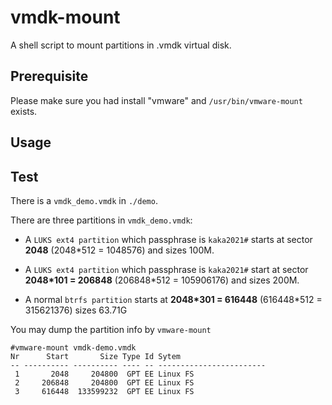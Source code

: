 # vmdk-mount

A shell script to mount partitions in .vmdk virtual disk.

## Prerequisite

Please make sure you had install "vmware" and `/usr/bin/vmware-mount` exists.



## Usage

## Test

There is a `vmdk_demo.vmdk` in `./demo`.

There are three partitions in `vmdk_demo.vmdk`:

* A `LUKS ext4 partition` which passphrase is `kaka2021#` starts at sector **2048** (2048*512 = 1048576) and sizes 100M.

* A `LUKS ext4 partition` which passphrase is `kaka2021#` start at sector **2048\*101 = 206848** (206848*512 = 105906176) and sizes 200M.

* A normal `btrfs partition` starts at **2048\*301 = 616448** (616448*512 = 315621376) sizes 63.71G

You may dump the partition info by `vmware-mount`

```
#vmware-mount vmdk-demo.vmdk
Nr      Start       Size Type Id Sytem
-- ---------- ---------- ---- -- ------------------------
 1       2048     204800  GPT EE Linux FS
 2     206848     204800  GPT EE Linux FS
 3     616448  133599232  GPT EE Linux FS
```


